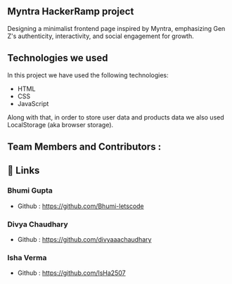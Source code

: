 ## Myntra HackerRamp project

Designing a minimalist frontend page inspired by Myntra, emphasizing Gen Z's authenticity, interactivity, and social engagement for growth.

## Technologies we used

In this project we have used the following technologies:

- HTML
- CSS
- JavaScript

Along with that, in order to store user data and products data we also used LocalStorage (aka browser storage).


## Team Members and Contributors :

## 🔗 Links

### Bhumi Gupta
- Github : https://github.com/Bhumi-letscode

### Divya Chaudhary
- Github : https://github.com/divyaaachaudhary

### Isha Verma
- Github : https://github.com/IsHa2507






  
